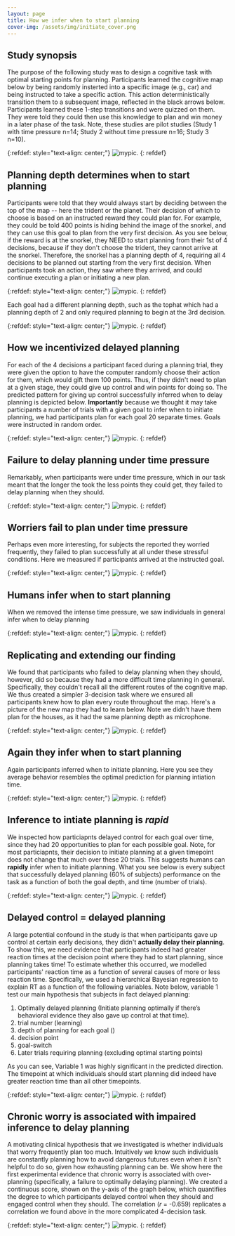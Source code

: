 ```yaml
---
layout: page
title: How we infer when to start planning
cover-img: /assets/img/initiate_cover.png
---
```


## Study synopsis

The purpose of the following study was to design a cognitive task with optimal starting points for planning. Participants learned the cognitive map below by being randomly insterted into a specific image (e.g., car) and being instructed to take a specific action. This action deterministically transition them to a subsequent image, reflected in the black arrows below. Participants learned these 1-step transitions and were quizzed on them. They were told they could then use this knowledge to plan and win money in a later phase of the task. Note, these studies are pilot studies (Study 1 with time pressure n=14; Study 2 without time pressure n=16; Study 3 n=10).

{:refdef: style="text-align: center;"}
![mypic](assets/img/4steptask.png). 
{: refdef}

## Planning depth determines when to start planning

Participants were told that they would always start by deciding between the top of the map -- here the trident or the planet. Their decision of which to choose is based on an instructed reward they could plan for. For example, they could be told 400 points is hiding behind the image of the snorkel, and they can use this goal to plan from the very first decision. As you see below, if the reward is at the snorkel, they NEED to start planning from their 1st of 4 decisions, because if they don't choose the trident, they cannot arrive at the snorkel. Therefore, the snorkel has a planning depth of 4, requiring all 4 decisions to be planned out starting from the very first decision. When participants took an action, they saw where they arrived, and could continue executing a plan or initiating a new plan.

{:refdef: style="text-align: center;"}
![mypic](assets/img/snorkel.png). 
{: refdef}

Each goal had a different planning depth, such as the tophat which had a planning depth of 2 and only required planning to begin at the 3rd decision.

{:refdef: style="text-align: center;"}
![mypic](assets/img/tophat.png). 
{: refdef}

## How we incentivized delayed planning

For each of the 4 decisions a participant faced during a planning trial, they were given the option to have the computer randomly choose their action for them, which would gift them 100 points. Thus, if they didn't need to plan at a given stage, they could give up control and win points for doing so. The predicted pattern for giving up control successfully inferred when to delay planning is depicted below. **Importantly** because we thought it may take participants a number of trials with a given goal to infer when to initiate planning, we had participants plan for each goal 20 separate times. Goals were instructed in random order. 

{:refdef: style="text-align: center;"}
![mypic](assets/img/perfect_4step.png). 
{: refdef}

## Failure to delay planning under time pressure

Remarkably, when participants were under time pressure, which in our task meant that the longer the took the less points they could get, they failed to delay planning when they should.

{:refdef: style="text-align: center;"}
![mypic](assets/img/failure_timepressure.png). 
{: refdef}

## Worriers fail to plan under time pressure

Perhaps even more interesting, for subjects the reported they worried frequently, they failed to plan successfully at all under these stressful conditions. Here we measured if participants arrived at the instructed goal.

{:refdef: style="text-align: center;"}
![mypic](assets/img/worriers_fail.png). 
{: refdef}

## Humans infer when to start planning

When we removed the intense time pressure, we saw individuals in general infer when to delay planning

{:refdef: style="text-align: center;"}
![mypic](assets/img/success_4step.png). 
{: refdef}

## Replicating and extending our finding

We found that participants who failed to delay planning when they should, however, did so because they had a more difficult time planning in general. Specifically, they couldn't recall all the different routes of the cognitive map. We thus created a simpler 3-decision task where we ensured all participants knew how to plan every route throughout the map. Here's a picture of the new map they had to learn below. Note we didn't have them plan for the houses, as it had the same planning depth as microphone.

{:refdef: style="text-align: center;"}
![mypic](assets/img/3step_task.png). 
{: refdef}

## Again they infer when to start planning

Again participants inferred when to initiate planning. Here you see they average behavior resembles the optimal prediction for planning intiation time. 

{:refdef: style="text-align: center;"}
![mypic](assets/img/success_3step.png). 
{: refdef}

## Inference to intiate planning is *rapid*

We inspected how particiapnts delayed control for each goal over time, since they had 20 opportunities to plan for each possible goal. Note, for most particiapnts, their decision to initiate planning at a given timepoint does not change that much over these 20 trials. This suggests humans can **rapidly** infer when to initiate planning. What you see below is every subject that successfully delayed planning (60% of subjects) performance on the task as a function of both the goal depth, and time (number of trials).

{:refdef: style="text-align: center;"}
![mypic](assets/img/all_subjects_whodelayed.png). 
{: refdef}

## Delayed control = delayed planning

A large potential confound in the study is that when participants gave up control at certain early decisions, they didn't **actually delay their planning**. To show this, we need evidence that participants indeed had greater reaction times at the decision point where they had to start planning, since planning takes time! To estimate whether this occurred, we modelled participants' reaction time as a function of several causes of more or less reaction time. Specifically, we used a hierarchical Bayesian regression to explain RT as a function of the following variables. Note below, variable 1 test our main hypothesis that subjects in fact delayed planning:

1. Optimally delayed planning (Initiate planning optimally if there’s behavioral evidence they also gave up control at that time).
2. trial number (learning)
3. depth of planning for each goal ()
4. decision point 
5. goal-switch 
6. Later trials requiring planning (excluding optimal starting points)

As you can see, Variable 1 was highly significant in the predicted direction. The timepoint at which individuals should start planning did indeed have greater reaction time than all other timepoints. 

{:refdef: style="text-align: center;"}
![mypic](assets/img/RT_3step.png). 
{: refdef}

## Chronic worry is associated with impaired inference to delay planning 

A motivating clinical hypothesis that we investigated is whether individuals that worry frequently plan too much. Intuitively we know such individuals are constantly planning how to avoid dangerous futures even when it isn't helpful to do so, given how exhausting planning can be. We show here the first experimental evidence that chronic worry is associated with over-planning (specifically, a failure to optimally delaying planning). We created a continuous score, shown on the y-axis of the graph below, which quantifies the degree to which participants delayed control when they should and engaged control when they should. The correlation (*r* = -0.659) replicates a correlation we found above in the more complicated 4-decision task. 

{:refdef: style="text-align: center;"}
![mypic](assets/img/worry_correlation.png). 
{: refdef}